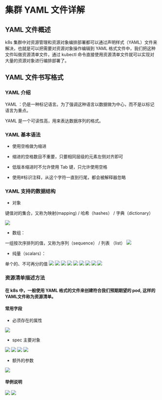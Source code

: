 # 集群 YAML 文件详解

## YAML 文件概述

k8s 集群中对资源管理和资源对象编排部署都可以通过声明样式（YAML）文件来解决，也就是可以把需要对资源对象操作编辑到 YAML 格式文件中，我们把这种文件叫做资源清单文件，通过 kubectl 命令直接使用资源清单文件就可以实现对大量的资源对象进行编排部署了。

## YAML 文件书写格式

### YAML 介绍

YAML ：仍是一种标记语言。为了强调这种语言以数据做为中心，而不是以标记语言为重点。

YAML 是一个可读性高，用来表达数据序列的格式。

### YAML 基本语法

* 使用空格做为缩进

* 缩进的空格数目不重要，只要相同层级的元素左侧对齐即可

* 低版本缩进时不允许使用 Tab 键，只允许使用空格

* 使用#标识注释，从这个字符一直到行尾，都会被解释器忽略

### YAML 支持的数据结构

* 对象

键值对的集合，又称为映射(mapping) / 哈希（hashes） / 字典（dictionary）

![](../../assets/images/2021-04-22-16-06-21.png)

* 数组：

一组按次序排列的值，又称为序列（sequence） / 列表 （list）
![](../../assets/images/2021-04-22-16-06-50.png)

* 纯量（scalars）：

单个的、不可再分的值
![](../../assets/images/2021-04-22-16-07-05.png)
![](../../assets/images/2021-04-22-16-07-14.png)
![](../../assets/images/2021-04-22-16-07-24.png)
![](../../assets/images/2021-04-22-16-07-32.png)
![](../../assets/images/2021-04-22-16-07-41.png)
![](../../assets/images/2021-04-22-16-07-57.png)
![](../../assets/images/2021-04-22-16-08-06.png)
![](../../assets/images/2021-04-22-16-08-25.png)
![](../../assets/images/2021-04-22-16-08-33.png)

### 资源清单描述方法

#### 在 k8s 中，一般使用 YAML 格式的文件来创建符合我们预期期望的 pod, 这样的 YAML文件称为资源清单。

#### 常用字段

* 必须存在的属性

![](../../assets/images/2021-04-22-16-15-08.png)

* spec 主要对象

![](../../assets/images/2021-04-22-16-15-55.png)
![](../../assets/images/2021-04-22-16-16-09.png)
![](../../assets/images/2021-04-22-16-16-22.png)
![](../../assets/images/2021-04-22-16-16-33.png)

* 额外的参数

![](../../assets/images/2021-04-22-16-16-58.png)

#### 举例说明

![](../../assets/images/2021-04-22-16-17-50.png)
![](../../assets/images/2021-04-22-16-18-00.png)
